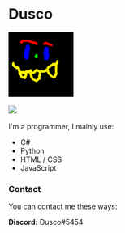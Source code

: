 <h1>Dusco</h1>

<img src="dusco_github.png" width="128" height="128">

![](https://komarev.com/ghpvc/?username=Dusco&color=eb3102)

I'm a programmer, I mainly use:

 - C#
 - Python
 - HTML / CSS
 - JavaScript

<h3>Contact</h3>

You can contact me these ways:

**Discord:** Dusco#5454


